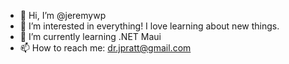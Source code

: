 - 👋 Hi, I’m @jeremywp
- 👀 I’m interested in everything! I love learning about new things.
- 🌱 I’m currently learning .NET Maui
- 📫 How to reach me: dr.jpratt@gmail.com

<!---
jeremywp/jeremywp is a ✨ special ✨ repository because its `README.md` (this file) appears on your GitHub profile.
You can click the Preview link to take a look at your changes.
--->
